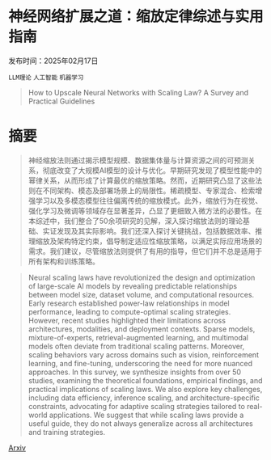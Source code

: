 # 神经网络扩展之道：缩放定律综述与实用指南

发布时间：2025年02月17日

`LLM理论` `人工智能` `机器学习`

> How to Upscale Neural Networks with Scaling Law? A Survey and Practical Guidelines

# 摘要

> 神经缩放法则通过揭示模型规模、数据集体量与计算资源之间的可预测关系，彻底改变了大规模AI模型的设计与优化。早期研究发现了模型性能中的幂律关系，从而形成了计算最优的缩放策略。然而，近期研究凸显了这些法则在不同架构、模态及部署场景上的局限性。稀疏模型、专家混合、检索增强学习以及多模态模型往往偏离传统的缩放模式。此外，缩放行为在视觉、强化学习及微调等领域存在显著差异，凸显了更细致入微方法的必要性。在本综述中，我们整合了50余项研究的见解，深入探讨缩放法则的理论基础、实证发现及其实际影响。我们还深入探讨关键挑战，包括数据效率、推理缩放及架构特定约束，倡导制定适应性缩放策略，以满足实际应用场景的需求。我们建议，尽管缩放法则提供了有用的指导，但它们并不总是适用于所有架构和训练策略。

> Neural scaling laws have revolutionized the design and optimization of large-scale AI models by revealing predictable relationships between model size, dataset volume, and computational resources. Early research established power-law relationships in model performance, leading to compute-optimal scaling strategies. However, recent studies highlighted their limitations across architectures, modalities, and deployment contexts. Sparse models, mixture-of-experts, retrieval-augmented learning, and multimodal models often deviate from traditional scaling patterns. Moreover, scaling behaviors vary across domains such as vision, reinforcement learning, and fine-tuning, underscoring the need for more nuanced approaches. In this survey, we synthesize insights from over 50 studies, examining the theoretical foundations, empirical findings, and practical implications of scaling laws. We also explore key challenges, including data efficiency, inference scaling, and architecture-specific constraints, advocating for adaptive scaling strategies tailored to real-world applications. We suggest that while scaling laws provide a useful guide, they do not always generalize across all architectures and training strategies.

[Arxiv](https://arxiv.org/abs/2502.12051)
